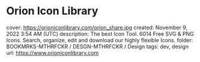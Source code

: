 # Orion Icon Library

cover: https://orioniconlibrary.com/orion_share.jpg
created: November 9, 2022 3:54 AM (UTC)
description: The best Icon Tool. 6014 Free SVG & PNG Icons. Search, organize, edit and download our highly flexible Icons.
folder: BOOKMRKS-MTHRFCKR / DESGN-MTHRFCKR / Design
tags: dev, design
url: https://www.orioniconlibrary.com